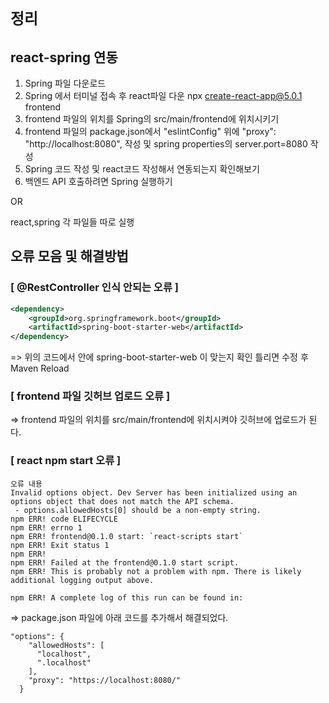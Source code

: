 # `정리`

## react-spring 연동 
1. Spring 파일 다운로드
2. Spring 에서 터미널 접속 후 react파일 다운 npx create-react-app@5.0.1 frontend
3. frontend 파일의 위치를 Spring의 src/main/frontend에 위치시키기
4. frontend 파일의 package.json에서 "eslintConfig" 위에 "proxy": "http://localhost:8080", 작성 및 spring properties의 server.port=8080 작성
5. Spring 코드 작성 및 react코드 작성해서 연동되는지 확인해보기
6. 백엔드 API 호출하려면 Spring 실행하기

OR

react,spring 각 파일들 따로 실행

## 오류 모음 및 해결방법
### [ @RestController 인식 안되는 오류 ] </br>
```xml
<dependency>
	<groupId>org.springframework.boot</groupId>
	<artifactId>spring-boot-starter-web</artifactId>
</dependency>
```
=> 위의 코드에서 <artifactId>안에 spring-boot-starter-web 이 맞는지 확인 틀리면 수정 후 Maven Reload

### [ frontend 파일 깃허브 업로드 오류 ] </br>
=> frontend 파일의 위치를 src/main/frontend에 위치시켜야 깃허브에 업로드가 된다.

### [ react npm start 오류 ]
```
오류 내용
Invalid options object. Dev Server has been initialized using an options object that does not match the API schema.
 - options.allowedHosts[0] should be a non-empty string.
npm ERR! code ELIFECYCLE
npm ERR! errno 1
npm ERR! frontend@0.1.0 start: `react-scripts start`
npm ERR! Exit status 1
npm ERR! 
npm ERR! Failed at the frontend@0.1.0 start script.
npm ERR! This is probably not a problem with npm. There is likely additional logging output above.

npm ERR! A complete log of this run can be found in:
```

=> package.json 파일에 아래 코드를 추가해서 해결되었다.
```
"options": {
    "allowedHosts": [
      "localhost",
      ".localhost"
    ],
    "proxy": "https://localhost:8080/"
  }
```

